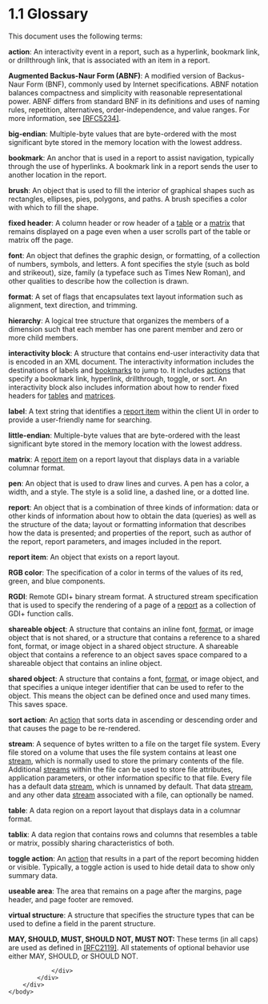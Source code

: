 <html dir="LTR" xmlns:mshelp="http://msdn.microsoft.com/mshelp" xmlns:ddue="http://ddue.schemas.microsoft.com/authoring/2003/5" xmlns:xlink="http://www.w3.org/1999/xlink" xmlns:tool="http://www.microsoft.com/tooltip">
    <head>
        <meta http-equiv="Content-Type" content="text/html; CHARSET=utf-8"></meta>
        <meta name="save" content="history"></meta>
        <title>1.1 Glossary</title>
        <xml>
            <mshelp:toctitle title="1.1 Glossary"></mshelp:toctitle>
            <mshelp:rltitle title="[MS-RGDI]: Glossary"></mshelp:rltitle>
            <mshelp:keyword index="A" term="557e6223-9107-4be3-9f7c-b83beb5d16fc"></mshelp:keyword>
            <mshelp:attr name="DCSext.ContentType" value="open specification"></mshelp:attr>
            <mshelp:attr name="AssetID" value="557e6223-9107-4be3-9f7c-b83beb5d16fc"></mshelp:attr>
            <mshelp:attr name="TopicType" value="kbRef"></mshelp:attr>
            <mshelp:attr name="DCSext.Title" value="[MS-RGDI]: Glossary" />
        </xml>
    </head>
    <body>
        <div id="header">
            <h1 class="heading">1.1 Glossary</h1>
        </div>
        <div id="mainSection">
            <div id="mainBody">
                <div id="allHistory" class="saveHistory"></div>
                <div id="sectionSection0" class="section" name="collapseableSection">
                    

<p>This document uses the following terms:</p>

<p><a id="gt_b178b6c0-7df9-4107-95ca-12c7f0b9900b" /><b>action</b>: An interactivity
event in a report, such as a hyperlink, bookmark link, or drillthrough link,
that is associated with an item in a report.</a></p>

<p><a id="gt_24ddbbb4-b79e-4419-96ec-0fdd229c9ebf" /><b>Augmented Backus-Naur Form
(ABNF)</b>: A modified version of Backus-Naur Form (BNF), commonly used by Internet
specifications. ABNF notation balances compactness and simplicity with
reasonable representational power. ABNF differs from standard BNF in its
definitions and uses of naming rules, repetition, alternatives,
order-independence, and value ranges. For more information, see </a><a href="https://go.microsoft.com/fwlink/?LinkId=123096">[RFC5234]</a>.</p>

<p><a id="gt_6f6f9e8e-5966-4727-8527-7e02fb864e7e" /><b>big-endian</b>: Multiple-byte
values that are byte-ordered with the most significant byte stored in the
memory location with the lowest address.</a></p>

<p><a id="gt_42f9c2f4-8a4b-4d64-a0e1-fc071debdf4c" /><b>bookmark</b>: An anchor that
is used in a report to assist navigation, typically through the use of
hyperlinks. A bookmark link in a report sends the user to another location in
the report.</a></p>

<p><a id="gt_651044e0-b864-4fdb-aba6-f4cd25b0b3c8" /><b>brush</b>: An object that is
used to fill the interior of graphical shapes such as rectangles, ellipses,
pies, polygons, and paths. A brush specifies a color with which to fill the
shape.</a></p>

<p><a id="gt_fa3c2e3f-8831-427d-b84d-d61744433876" /><b>fixed header</b>: A column
header or row header of a </a><a href="557e6223-9107-4be3-9f7c-b83beb5d16fc.htm#gt_d3a7da8d-a597-4838-9756-25e30b640ba7">table</a>
or a <a href="557e6223-9107-4be3-9f7c-b83beb5d16fc.htm#gt_32295443-a111-4846-955d-a3f5964726bb">matrix</a> that remains
displayed on a page even when a user scrolls part of the table or matrix off
the page.</p>

<p><a id="gt_f8aa3f46-99d1-49bb-858f-b4bfa546c1c2" /><b>font</b>: An object that
defines the graphic design, or formatting, of a collection of numbers, symbols,
and letters. A font specifies the style (such as bold and strikeout), size,
family (a typeface such as Times New Roman), and other qualities to describe
how the collection is drawn.</a></p>

<p><a id="gt_ea22e521-1a4e-4ceb-8d64-f65fa6d0e63b" /><b>format</b>: A set of flags
that encapsulates text layout information such as alignment, text direction,
and trimming.</a></p>

<p><a id="gt_a07fc05d-cdb0-442c-984a-dd3589b9f682" /><b>hierarchy</b>: A logical tree
structure that organizes the members of a dimension such that each member has
one parent member and zero or more child members.</a></p>

<p><a id="gt_ed51fea1-b05e-410a-b3a7-224ec5cdf845" /><b>interactivity block</b>: A
structure that contains end-user interactivity data that is encoded in an XML
document. The interactivity information includes the destinations of labels and
</a><a href="557e6223-9107-4be3-9f7c-b83beb5d16fc.htm#gt_42f9c2f4-8a4b-4d64-a0e1-fc071debdf4c">bookmarks</a> to jump
to. It includes <a href="557e6223-9107-4be3-9f7c-b83beb5d16fc.htm#gt_b178b6c0-7df9-4107-95ca-12c7f0b9900b">actions</a>
that specify a bookmark link, hyperlink, drillthrough, toggle, or sort. An
interactivity block also includes information about how to render fixed headers
for <a href="557e6223-9107-4be3-9f7c-b83beb5d16fc.htm#gt_d3a7da8d-a597-4838-9756-25e30b640ba7">tables</a> and <a href="557e6223-9107-4be3-9f7c-b83beb5d16fc.htm#gt_32295443-a111-4846-955d-a3f5964726bb">matrices</a>.</p>

<p><a id="gt_4c56ea75-c676-4525-b131-71d71c3de91a" /><b>label</b>: A text string that
identifies a </a><a href="557e6223-9107-4be3-9f7c-b83beb5d16fc.htm#gt_c6f8e999-fca9-4e79-96e7-fb4c2c43d601">report item</a>
within the client UI in order to provide a user-friendly name for searching.</p>

<p><a id="gt_079478cb-f4c5-4ce5-b72b-2144da5d2ce7" /><b>little-endian</b>:
Multiple-byte values that are byte-ordered with the least significant byte
stored in the memory location with the lowest address.</a></p>

<p><a id="gt_32295443-a111-4846-955d-a3f5964726bb" /><b>matrix</b>: A </a><a href="557e6223-9107-4be3-9f7c-b83beb5d16fc.htm#gt_c6f8e999-fca9-4e79-96e7-fb4c2c43d601">report item</a> on a report
layout that displays data in a variable columnar format.</p>

<p><a id="gt_ce96a59a-d6f1-4abd-a349-2eef897f6107" /><b>pen</b>: An object that is
used to draw lines and curves. A pen has a color, a width, and a style. The
style is a solid line, a dashed line, or a dotted line.</a></p>

<p><a id="gt_556439b8-0249-44d1-894c-6c7dbd8f0a00" /><b>report</b>: An object that is
a combination of three kinds of information: data or other kinds of information
about how to obtain the data (queries) as well as the structure of the data;
layout or formatting information that describes how the data is presented; and
properties of the report, such as author of the report, report parameters, and
images included in the report.</a></p>

<p><a id="gt_c6f8e999-fca9-4e79-96e7-fb4c2c43d601" /><b>report item</b>: An object
that exists on a report layout.</a></p>

<p><a id="gt_51fbe19c-b5bf-4477-a1dc-76bf6f3ed4d1" /><b>RGB color</b>: The
specification of a color in terms of the values of its red, green, and blue
components.</a></p>

<p><a id="gt_3b4b2dcd-d68b-47da-9487-52e52fc60057" /><b>RGDI</b>: Remote GDI+ binary
stream format. A structured stream specification that is used to specify the
rendering of a page of a </a><a href="557e6223-9107-4be3-9f7c-b83beb5d16fc.htm#gt_556439b8-0249-44d1-894c-6c7dbd8f0a00">report</a>
as a collection of GDI+ function calls.</p>

<p><a id="gt_9fe00c12-b250-4090-adf0-10e296366ce2" /><b>shareable object</b>: A
structure that contains an inline font, </a><a href="557e6223-9107-4be3-9f7c-b83beb5d16fc.htm#gt_ea22e521-1a4e-4ceb-8d64-f65fa6d0e63b">format</a>, or image object
that is not shared, or a structure that contains a reference to a shared font,
format, or image object in a shared object structure. A shareable object that
contains a reference to an object saves space compared to a shareable object
that contains an inline object.</p>

<p><a id="gt_dd28a39f-3fcb-41fc-810a-f64a77573327" /><b>shared object</b>: A
structure that contains a font, </a><a href="557e6223-9107-4be3-9f7c-b83beb5d16fc.htm#gt_ea22e521-1a4e-4ceb-8d64-f65fa6d0e63b">format</a>, or image object,
and that specifies a unique integer identifier that can be used to refer to the
object. This means the object can be defined once and used many times. This
saves space.</p>

<p><a id="gt_a400d961-e921-4db6-b837-b56cd46b351b" /><b>sort action</b>: An </a><a href="557e6223-9107-4be3-9f7c-b83beb5d16fc.htm#gt_b178b6c0-7df9-4107-95ca-12c7f0b9900b">action</a> that sorts data in
ascending or descending order and that causes the page to be re-rendered.</p>

<p><a id="gt_f3529cd8-50da-4f36-aa0b-66af455edbb6" /><b>stream</b>: A sequence of
bytes written to a file on the target file system. Every file stored on a
volume that uses the file system contains at least one </a><a href="557e6223-9107-4be3-9f7c-b83beb5d16fc.htm#gt_f3529cd8-50da-4f36-aa0b-66af455edbb6">stream</a>, which is normally
used to store the primary contents of the file. Additional <a href="557e6223-9107-4be3-9f7c-b83beb5d16fc.htm#gt_f3529cd8-50da-4f36-aa0b-66af455edbb6">streams</a> within the file can
be used to store file attributes, application parameters, or other information
specific to that file. Every file has a default data <a href="557e6223-9107-4be3-9f7c-b83beb5d16fc.htm#gt_f3529cd8-50da-4f36-aa0b-66af455edbb6">stream</a>, which is unnamed by
default. That data <a href="557e6223-9107-4be3-9f7c-b83beb5d16fc.htm#gt_f3529cd8-50da-4f36-aa0b-66af455edbb6">stream</a>,
and any other data <a href="557e6223-9107-4be3-9f7c-b83beb5d16fc.htm#gt_f3529cd8-50da-4f36-aa0b-66af455edbb6">stream</a>
associated with a file, can optionally be named.</p>

<p><a id="gt_d3a7da8d-a597-4838-9756-25e30b640ba7" /><b>table</b>: A data region on a
report layout that displays data in a columnar format.</a></p>

<p><a id="gt_f9f5d4be-2a9e-4556-90f6-d4ed1678f0b4" /><b>tablix</b>: A data region
that contains rows and columns that resembles a table or matrix, possibly
sharing characteristics of both.</a></p>

<p><a id="gt_03b3e6e0-2f9b-45fa-bc4a-cef25c2aed55" /><b>toggle action</b>: An </a><a href="557e6223-9107-4be3-9f7c-b83beb5d16fc.htm#gt_b178b6c0-7df9-4107-95ca-12c7f0b9900b">action</a> that results in a
part of the report becoming hidden or visible. Typically, a toggle action is
used to hide detail data to show only summary data.</p>

<p><a id="gt_bbc1126a-0947-45dd-9c73-9ca91752f994" /><b>useable area</b>: The area
that remains on a page after the margins, page header, and page footer are
removed.</a></p>

<p><a id="gt_50923bd8-78ce-4160-8990-ebc8d77a7031" /><b>virtual structure</b>: A
structure that specifies the structure types that can be used to define a field
in the parent structure.</a></p>

<p><b>MAY,
SHOULD, MUST, SHOULD NOT, MUST NOT:</b> These terms (in all caps) are used as
defined in <a href="https://go.microsoft.com/fwlink/?LinkId=90317">[RFC2119]</a>.
All statements of optional behavior use either MAY, SHOULD, or SHOULD NOT.</p>


                </div>
            </div>
        </div>
    </body>
</html>